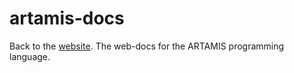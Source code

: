 # artamis-docs

Back to the [website](http://www.artamis.ca). 
The web-docs for the ARTAMIS programming language.

